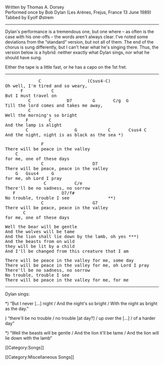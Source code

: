 Written by Thomas A. Dorsey<br>
Performed once by Bob Dylan (Les Arènes, Frejus, France 13 June
1989)<br>
Tabbed by Eyolf Østrem

----
Dylan's performance is a tremendous one, but one where – as often is
the case with his one-offs – the words aren't always clear. I've
noted some deviations from the “standard” version, but not all of
them. The end of the chorus is sung differently, but I can't hear what
he's singing there. Thus, the version below is a hybrid: neither
exactly what Dylan sings, nor what he should have sung.

Either the tape is a little fast, or he has a capo on the 1st fret.

----
<pre class="verse">
             C                  (Csus4-C)
Oh well, I'm tired and so weary,
      F           C
But I must travel on
         C              D7        G       C/g  G
Till the lord comes and takes me away,
         C
Well the morning's so bright
        F        C
And the lamp is alight
        C                  G            C       Csus4 C
And the night, night is as black as the sea *)
</pre>

<pre class="refrain">
              F
There will be peace in the valley
    C
for me, one of these days
              C                   D7
There will be peace, peace in the valley
    G   Gsus4     G
for me, oh Lord I pray
               C           C/e
There'll be no sadness, no sorrow
   F                  D7/f#
No trouble, trouble I see               **)
              C                   G7
There will be peace, peace in the valley
       C
for me, one of these days
</pre>

<pre class="verse">
Well the bear will be gentle
And the wolves will be tame
And the lion shall lie down by the lamb, oh yes ***)
And the beasts from on wild
they will be lit by a child
And I'll be changed from this creature that I am
</pre>

<pre class="refrain">
There will be peace in the valley for me, some day
There will be peace in the valley for me, oh Lord I pray
There'll be no sadness, no sorrow
No trouble, trouble I see
There will be peace in the valley for me, for me
</pre>

----
Dylan sings:

<nowiki>*</nowiki>) “But I never [...] night / And the night's so bright / With the
night as bright as the day.”

<nowiki>*</nowiki><nowiki>*</nowiki>) “there'll be no trouble / no trouble [at day?] / up over the
[...] / of a harder day”

<nowiki>*</nowiki><nowiki>*</nowiki><nowiki>*</nowiki>) “Well the beasts will be gentle / And the lion it'll be tame /
And the lion will lie down with the lamb”

[[Category:Songs]]

[[Category:Miscellaneous Songs]]